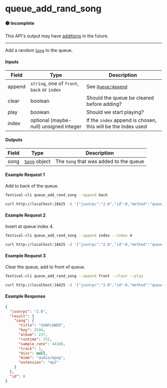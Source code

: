 # queue_add_rand_song

#### 🟡 Incomplete
This API's output may have [additions](../../api-stability/marker.md) in the future.

---

Add a random [`Song`](../../common-objects/song.md) to the queue.

#### Inputs

| Field  | Type                                        | Description |
|--------|---------------------------------------------|-------------|
| append | `string`, one of `front`, `back` or `index` | See [`Queue/Append`](../queue/queue.md#append)
| clear  | boolean                                     | Should the queue be cleared before adding?
| play   | boolean                                     | Should we start playing?
| index  | optional (maybe-null) unsigned integer      | If the `index` append is chosen, this will be the index used

#### Outputs
| Field | Type                                          | Description |
|-------|-----------------------------------------------|-------------|
| song  | [`Song`](../../common-objects/song.md) object | The `Song` that was added to the queue

#### Example Request 1
Add to back of the queue.
```bash
festival-cli queue_add_rand_song --append back
```
```bash
curl http://localhost:18425 -d '{"jsonrpc":"2.0","id":0,"method":"queue_add_rand_song","params":{"append":"back","clear":false,"play":false}}'
```

#### Example Request 2
Insert at queue index 4.
```bash
festival-cli queue_add_rand_song --append index --index 4
```
```bash
curl http://localhost:18425 -d '{"jsonrpc":"2.0","id":0,"method":"queue_add_rand_song","params":{"append":"index","clear":false,"play":false,"index":4}}'
```

#### Example Request 3
Clear the queue, add to front of queue.
```bash
festival-cli queue_add_rand_song --append front --clear --play
```
```bash
curl http://localhost:18425 -d '{"jsonrpc":"2.0","id":0,"method":"queue_add_rand_song","params":{"append":"front","clear":true,"play":true}}'
```

#### Example Response
```json
{
  "jsonrpc": "2.0",
  "result": {
    "song": {
      "title": "SUNFLOWER",
      "key": 2594,
      "album": 237,
      "runtime": 252,
      "sample_rate": 44100,
      "track": 1,
      "disc": null,
      "mime": "audio/mpeg",
      "extension": "mp3"
    }
  },
  "id": 0
}
```
